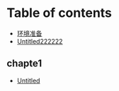 # Table of contents

* [环境准备](README.md)
* [Untitled222222](untitled222222.md)

## chapte1

* [Untitled](chapte1/untitled.md)

